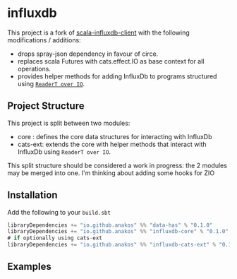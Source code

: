 influxdb
=====================

This project is a fork of [scala-influxdb-client](https://github.com/paulgoldbaum/scala-influxdb-client) with the following modifications / additions:

- drops spray-json dependency in favour of circe.
- replaces scala Futures with cats.effect.IO as base context for all operations. 
- provides helper methods for adding InfluxDb to programs structured using [`ReaderT over IO`](https://www.fpcomplete.com/blog/2017/06/readert-design-pattern).

## Project Structure

This project is split between two modules:

- core    : defines the core data structures for interacting with InfluxDb
- cats-ext: extends the core with helper methods that interact with InfluxDb using `ReaderT over IO`. 

This split structure should be considered a work in progress: the 2 modules may be merged into one.  I'm thinking about adding some hooks for ZIO

## Installation

Add the following to your `build.sbt`

```scala
libraryDependencies += "io.github.anakos" %% "data-has" % "0.1.0"
libraryDependencies += "io.github.anakos" %% "influxdb-core" % "0.1.0"
# if optionally using cats-ext
libraryDependencies += "io.github.anakos" %% "influxdb-cats-ext" % "0.1.0"
```

## Examples

